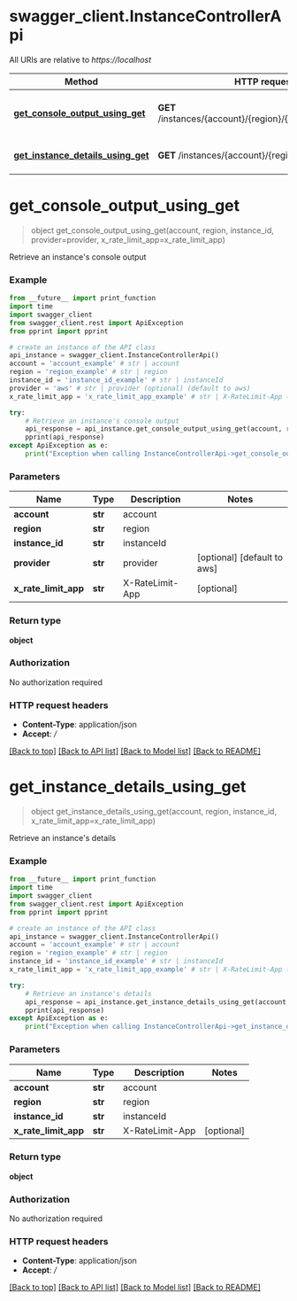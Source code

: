 # swagger_client.InstanceControllerApi

All URIs are relative to *https://localhost*

Method | HTTP request | Description
------------- | ------------- | -------------
[**get_console_output_using_get**](InstanceControllerApi.md#get_console_output_using_get) | **GET** /instances/{account}/{region}/{instanceId}/console | Retrieve an instance&#39;s console output
[**get_instance_details_using_get**](InstanceControllerApi.md#get_instance_details_using_get) | **GET** /instances/{account}/{region}/{instanceId} | Retrieve an instance&#39;s details


# **get_console_output_using_get**
> object get_console_output_using_get(account, region, instance_id, provider=provider, x_rate_limit_app=x_rate_limit_app)

Retrieve an instance's console output

### Example
```python
from __future__ import print_function
import time
import swagger_client
from swagger_client.rest import ApiException
from pprint import pprint

# create an instance of the API class
api_instance = swagger_client.InstanceControllerApi()
account = 'account_example' # str | account
region = 'region_example' # str | region
instance_id = 'instance_id_example' # str | instanceId
provider = 'aws' # str | provider (optional) (default to aws)
x_rate_limit_app = 'x_rate_limit_app_example' # str | X-RateLimit-App (optional)

try:
    # Retrieve an instance's console output
    api_response = api_instance.get_console_output_using_get(account, region, instance_id, provider=provider, x_rate_limit_app=x_rate_limit_app)
    pprint(api_response)
except ApiException as e:
    print("Exception when calling InstanceControllerApi->get_console_output_using_get: %s\n" % e)
```

### Parameters

Name | Type | Description  | Notes
------------- | ------------- | ------------- | -------------
 **account** | **str**| account | 
 **region** | **str**| region | 
 **instance_id** | **str**| instanceId | 
 **provider** | **str**| provider | [optional] [default to aws]
 **x_rate_limit_app** | **str**| X-RateLimit-App | [optional] 

### Return type

**object**

### Authorization

No authorization required

### HTTP request headers

 - **Content-Type**: application/json
 - **Accept**: */*

[[Back to top]](#) [[Back to API list]](../README.md#documentation-for-api-endpoints) [[Back to Model list]](../README.md#documentation-for-models) [[Back to README]](../README.md)

# **get_instance_details_using_get**
> object get_instance_details_using_get(account, region, instance_id, x_rate_limit_app=x_rate_limit_app)

Retrieve an instance's details

### Example
```python
from __future__ import print_function
import time
import swagger_client
from swagger_client.rest import ApiException
from pprint import pprint

# create an instance of the API class
api_instance = swagger_client.InstanceControllerApi()
account = 'account_example' # str | account
region = 'region_example' # str | region
instance_id = 'instance_id_example' # str | instanceId
x_rate_limit_app = 'x_rate_limit_app_example' # str | X-RateLimit-App (optional)

try:
    # Retrieve an instance's details
    api_response = api_instance.get_instance_details_using_get(account, region, instance_id, x_rate_limit_app=x_rate_limit_app)
    pprint(api_response)
except ApiException as e:
    print("Exception when calling InstanceControllerApi->get_instance_details_using_get: %s\n" % e)
```

### Parameters

Name | Type | Description  | Notes
------------- | ------------- | ------------- | -------------
 **account** | **str**| account | 
 **region** | **str**| region | 
 **instance_id** | **str**| instanceId | 
 **x_rate_limit_app** | **str**| X-RateLimit-App | [optional] 

### Return type

**object**

### Authorization

No authorization required

### HTTP request headers

 - **Content-Type**: application/json
 - **Accept**: */*

[[Back to top]](#) [[Back to API list]](../README.md#documentation-for-api-endpoints) [[Back to Model list]](../README.md#documentation-for-models) [[Back to README]](../README.md)

